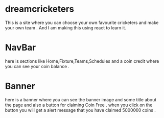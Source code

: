 
# dreamcricketers
This is a site where you can choose your own favourite cricketers and make your own team . And I am making this using react to learn it.

# NavBar

here is sections like Home,Fixture,Teams,Schedules and a coin credit where you can see your coin balance .

# Banner
here is a banner where you can see the banner image and some title about the page and also a button for claiming Coin Free .
when you click on the button you will get a alert message that you have claimed 5000000 coins .

